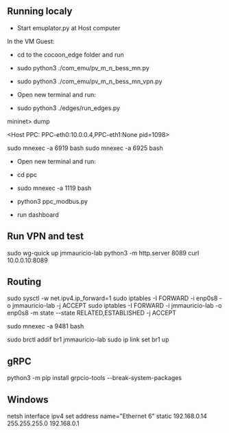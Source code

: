 
## Running localy

* Start emuplator.py at Host computer

In the VM Guest:

* cd to the cocoon_edge folder and run
* sudo python3 ./com_emu/pv_m_n_bess_mn.py
* sudo python3 ./com_emu/pv_m_n_bess_mn_vpn.py

* Open new terminal and run:
* sudo python3 ./edges/run_edges.py

mininet> dump

<Host PPC: PPC-eth0:10.0.0.4,PPC-eth1:None pid=1098> 

sudo mnexec -a 6919 bash 
sudo mnexec -a 6925 bash 


* Open new terminal and run:
* cd ppc
* sudo mnexec -a 1119 bash
* python3 ppc_modbus.py

* run dashboard

## Run VPN and test

sudo wg-quick up jmmauricio-lab
python3 -m http.server 8089
curl 10.0.0.10:8089

## Routing

sudo sysctl -w net.ipv4.ip_forward=1
sudo iptables -I FORWARD -i enp0s8 -o jmmauricio-lab -j ACCEPT
sudo iptables -I FORWARD -i jmmauricio-lab -o enp0s8 -m state --state RELATED,ESTABLISHED -j ACCEPT

sudo mnexec -a 9481 bash


sudo brctl addif br1 jmmauricio-lab
sudo ip link set br1 up

## gRPC

python3 -m pip install grpcio-tools --break-system-packages


## Windows

netsh interface ipv4 set address name="Ethernet 6" static 192.168.0.14 255.255.255.0 192.168.0.1

